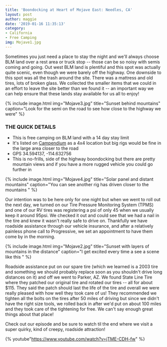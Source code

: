 ```yaml
---
title: 'Boondocking at Heart of Mojave East: Needles, CA'
layout: post
author: maggie
date: '2019-01-16 11:35:13'
category:
- California
- Free Camping
img: Mojave1.jpg
---
```


Sometimes you just need a place to stay the night and we'll always choose BLM land over a rest area or truck stop -- those can be so noisy with semis coming and going. Out west BLM land is plentiful and this spot was actually quite scenic, even though we were barely off the highway. One downside to this spot was all the trash around the site. There was a mattress and old tires, lots of broken glass. We collected the smaller items that we could in an effort to leave the site better than we found it -- an important way we can help ensure that these lands stay available for us all to enjoy!

{% include image.html img="Mojave3.jpg" title="Sunset behind mountains" caption="Look for the semi on the road to see how close to the highway we were" %}

### THE QUICK DETAILS
* This is free camping on BLM land with a 14 day stay limit
* It's listed on [Campendium](https://www.campendium.com/the-heart-of-the-mojave) as a 4x4 location but big rigs would be fine in the large area closer to the road
* GPS 34.594137, -114.632756
* This is no-frills, side of the highway boondocking but there are pretty mountain views and if you have a more rugged vehicle you could go further in

{% include image.html img="Mojave4.jpg" title="Solar panel and distant mountains" caption="You can see another rig has driven closer to the mountains " %}

Our intention was to be here only for one night but when we went to roll out the next day, we turned on our Tire Pressure Monitoring System (TPMS) and one of our RV tires was registering a psi of only 45 when we usually keep it around 95psi. We checked it out and could see that we had a nail in the tire and knew it wasn't really safe to drive on. Thankfully we have roadside assistance through our vehicle insurance, and after a relatively painless phone call to Progressive, we set an appointment to have them come by in the morning.

{% include image.html img="Mojave2.jpg" title="Sunset with layers of mountains in the distance" caption="I get excited every time a see a scene like this " %}

Roadside assistance put on our spare tire (which we learned is a 2003 tire and something we should probably replace soon as you shouldn't drive long distances on it) and off we went to Parker, AZ. We found State Line Tire where they patched our original tire and rotated our tires -- all for about $115. They said the patch should last the life of the tire and overall we were really pleased with how well they took care of us! They recommended we tighten all the bolts on the tires after 50 miles of driving but since we didn't have the right size tools, we rolled back in after we'd put on about 100 miles and they took care of the tightening for free. We can't say enough great things about that place!

Check out our episode and be sure to watch til the end where we visit a super quirky, kind of creepy, roadside attraction!

{% youtube"https://www.youtube.com/watch?v=jTME-CDH-fw" %}
